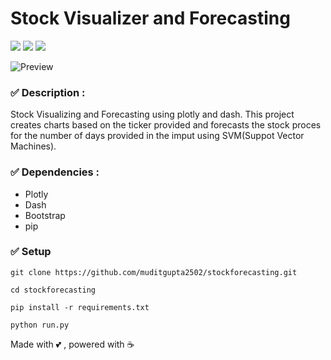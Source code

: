 # Stock Visualizer and Forecasting

![](https://img.shields.io/badge/python-3-brightgreen.svg) ![](https://img.shields.io/badge/plotly-4.14-red.svg) ![](https://img.shields.io/badge/dash-1.2-blue.svg)

![Preview](https://github.com/YogeshUpdhyay/stockforecasting/blob/main/images/dashboard.png)

### ✅ Description :

Stock Visualizing and Forecasting using plotly and dash. This project creates charts based on the ticker provided and forecasts the stock proces for the number of days provided in the imput using SVM(Suppot Vector Machines).

### ✅ Dependencies :

- Plotly
- Dash
- Bootstrap
- pip

### ✅ Setup

```
git clone https://github.com/muditgupta2502/stockforecasting.git

cd stockforecasting

pip install -r requirements.txt

python run.py
```

Made with 💕 , powered with ☕
